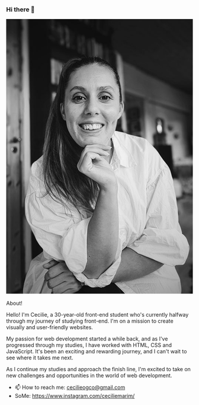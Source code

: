### Hi there 👋

![image](/image/self-portrait.jpg)

About!

Hello! I'm Cecilie, a 30-year-old front-end student who's currently halfway through my journey of studying front-end. I'm on a mission to create visually and user-friendly websites.

My passion for web development started a while back,
and as I've progressed through my studies, I have worked with
HTML, CSS and JavaScript. It's been an exciting and rewarding journey,
and I can't wait to see where it takes me next.

As I continue my studies and approach the finish line, I'm excited to take on new challenges and opportunities in the world of web development.

- 📫 How to reach me: cecilieogco@gmail.com
- SoMe: https://www.instagram.com/ceciliemarim/

<!--
**CecilieMari/CecilieMari** is a ✨ _special_ ✨ repository because its `README.md` (this file) appears on your GitHub profile.

Here are some ideas to get you started:

- 🔭 I’m currently working on ...
- 🌱 I’m currently learning ...
- 👯 I’m looking to collaborate on ...
- 🤔 I’m looking for help with ...
- 💬 Ask me about ...
- 📫 How to reach me: ...
- 😄 Pronouns: ...
- ⚡ Fun fact: ...
-->
